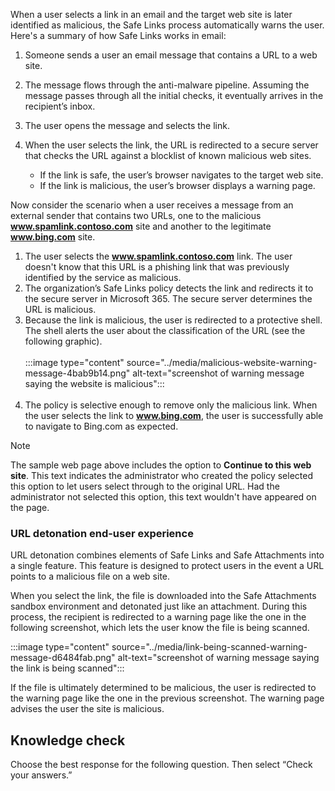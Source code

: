 When a user selects a link in an email and the target web site is later identified as malicious, the Safe Links process automatically warns the user. Here's a summary of how Safe Links works in email:

1.  Someone sends a user an email message that contains a URL to a web site.
2.  The message flows through the anti-malware pipeline. Assuming the message passes through all the initial checks, it eventually arrives in the recipient’s inbox.
3.  The user opens the message and selects the link.
4.  When the user selects the link, the URL is redirected to a secure server that checks the URL against a blocklist of known malicious web sites.
    
     -  If the link is safe, the user’s browser navigates to the target web site.
     -  If the link is malicious, the user’s browser displays a warning page.

Now consider the scenario when a user receives a message from an external sender that contains two URLs, one to the malicious **www.spamlink.contoso.com** site and another to the legitimate **www.bing.com** site.

1.  The user selects the **www.spamlink.contoso.com** link. The user doesn't know that this URL is a phishing link that was previously identified by the service as malicious.
2.  The organization’s Safe Links policy detects the link and redirects it to the secure server in Microsoft 365. The secure server determines the URL is malicious.
3.  Because the link is malicious, the user is redirected to a protective shell. The shell alerts the user about the classification of the URL (see the following graphic).<br><br>:::image type="content" source="../media/malicious-website-warning-message-4bab9b14.png" alt-text="screenshot of warning message saying the website is malicious":::
    <br><br>
4.  The policy is selective enough to remove only the malicious link. When the user selects the link to **www.bing.com**, the user is successfully able to navigate to Bing.com as expected.

> [!NOTE]
> The sample web page above includes the option to **Continue to this web site**. This text indicates the administrator who created the policy selected this option to let users select through to the original URL. Had the administrator not selected this option, this text wouldn't have appeared on the page.

### URL detonation end-user experience

URL detonation combines elements of Safe Links and Safe Attachments into a single feature. This feature is designed to protect users in the event a URL points to a malicious file on a web site.

When you select the link, the file is downloaded into the Safe Attachments sandbox environment and detonated just like an attachment. During this process, the recipient is redirected to a warning page like the one in the following screenshot, which lets the user know the file is being scanned.

:::image type="content" source="../media/link-being-scanned-warning-message-d6484fab.png" alt-text="screenshot of warning message saying the link is being scanned":::


If the file is ultimately determined to be malicious, the user is redirected to the warning page like the one in the previous screenshot. The warning page advises the user the site is malicious.

## Knowledge check

Choose the best response for the following question. Then select “Check your answers.”